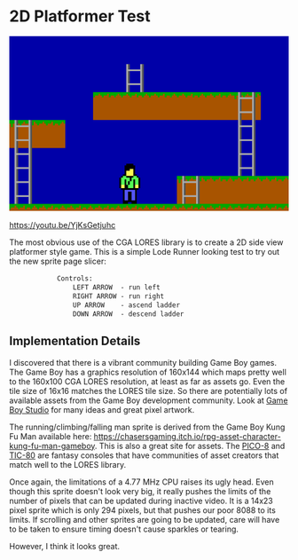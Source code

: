# 2D Platformer Test

![PLATFORM](platform.png)

https://youtu.be/YjKsGetjuhc

The most obvious use of the CGA LORES library is to create a 2D side view
platformer style game. This is a simple Lode Runner looking test to try out the
new sprite page slicer:

                Controls:
                    LEFT ARROW  - run left
                    RIGHT ARROW - run right
                    UP ARROW    - ascend ladder
                    DOWN ARROW  - descend ladder

## Implementation Details

I discovered that there is a vibrant community building Game Boy games. The
Game Boy has a graphics resolution of 160x144 which maps pretty well to the
160x100 CGA LORES resolution, at least as far as assets go. Even the tile size
of 16x16 matches the LORES tile size. So there are potentially lots of
available assets from the Game Boy development community. Look at [Game Boy
Studio](https://www.gbstudio.dev) for many ideas and great pixel artwork.

The running/climbing/falling man sprite is derived from the Game Boy Kung Fu
Man available here:
https://chasersgaming.itch.io/rpg-asset-character-kung-fu-man-gameboy. This is
also a great site for assets. The
[PICO-8](https://www.lexaloffle.com/pico-8.php) and [TIC-80](https://tic80.com)
are fantasy consoles that have communities of asset creators that match well to 
the LORES library.

Once again, the limitations of a 4.77 MHz CPU raises its ugly head. Even though
this sprite doesn't look very big, it really pushes the limits of the number of
pixels that can be updated during inactive video. It is a 14x23 pixel sprite
which is only 294 pixels, but that pushes our poor 8088 to its limits. If
scrolling and other sprites are going to be updated, care will have to be taken
to ensure timing doesn't cause sparkles or tearing.

However, I think it looks great.
